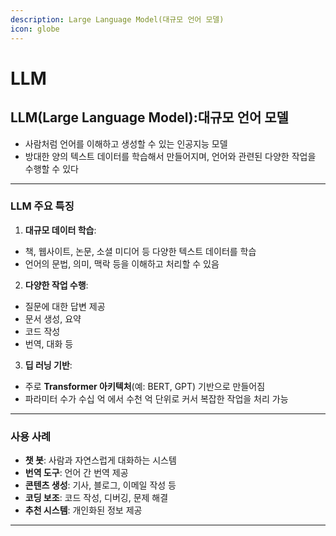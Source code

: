 ```yaml
---
description: Large Language Model(대규모 언어 모델)
icon: globe
---
```


# LLM

## LLM(Large Language Model):대규모 언어 모델

* 사람처럼 언어를 이해하고 생성할 수 있는 인공지능 모델
* 방대한 양의 텍스트 데이터를 학습해서 만들어지며, 언어와 관련된 다양한 작업을 수행할 수 있다

***

### LLM 주요 특징

1. **대규모 데이터 학습**:

* 책, 웹사이트, 논문, 소셜 미디어 등 다양한 텍스트 데이터를 학습
* 언어의 문법, 의미, 맥락 등을 이해하고 처리할 수 있음



2. **다양한 작업 수행**:

* 질문에 대한 답변 제공
* 문서 생성, 요약
* 코드 작성
* 번역, 대화 등



3. **딥 러닝 기반**:

* 주로 **Transformer 아키텍처**(예: BERT, GPT) 기반으로 만들어짐
* 파라미터 수가 수십 억 에서 수천 억 단위로 커서 복잡한 작업을 처리 가능

***

### 사용 사례

* **챗 봇**: 사람과 자연스럽게 대화하는 시스템
* **번역 도구**: 언어 간 번역 제공
* **콘텐츠 생성**: 기사, 블로그, 이메일 작성 등
* **코딩 보조**: 코드 작성, 디버깅, 문제 해결
* **추천 시스템**: 개인화된 정보 제공

***









